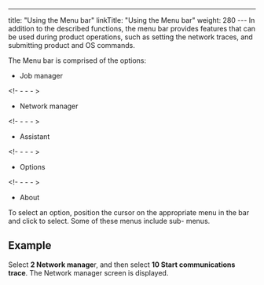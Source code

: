 ---
title: "Using the Menu bar"
linkTitle: "Using the Menu bar"
weight: 280
--- In addition to the described functions, the menu bar provides features that can be used during product operations, such as setting the network traces, and submitting product and OS commands.

The Menu bar is comprised of the options:

- Job manager

<!- - - - >

- Network manager

<!- - - - >

- Assistant

<!- - - - >

- Options

<!- - - - >

- About

To select an option, position the cursor on the appropriate menu in the bar and click to select. Some of these menus include sub- menus.

## Example

Select ****2 Network manage****r, and then select ****10 Start communications trace****. The Network manager screen is displayed.
